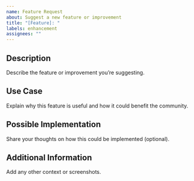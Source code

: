 ```yaml
---
name: Feature Request
about: Suggest a new feature or improvement
title: "[Feature]: "
labels: enhancement
assignees: ""
---
```


## Description

Describe the feature or improvement you’re suggesting.

## Use Case

Explain why this feature is useful and how it could benefit the community.

## Possible Implementation

Share your thoughts on how this could be implemented (optional).

## Additional Information

Add any other context or screenshots.